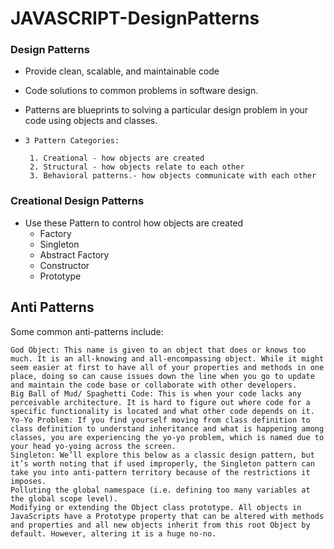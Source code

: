 # JAVASCRIPT-DesignPatterns

### Design Patterns 
- Provide clean, scalable, and maintainable code
- Code solutions to common problems in software design.
- Patterns are blueprints to solving a particular design problem in your code using objects and classes.
- `3 Pattern Categories:` <br>

       1. Creational - how objects are created
       2. Structural - how objects relate to each other
       3. Behavioral patterns.- how objects communicate with each other

### Creational Design Patterns
 - Use these Pattern to control how objects are created
   - Factory
   - Singleton
   - Abstract Factory
   - Constructor
   - Prototype




## Anti Patterns
Some common anti-patterns include:

`God Object: This name is given to an object that does or knows too much. It is an all-knowing and all-encompassing object. While it might seem easier at first to have all of your properties and methods in one place, doing so can cause issues down the line when you go to update and maintain the code base or collaborate with other developers.` <br>
`Big Ball of Mud/ Spaghetti Code: This is when your code lacks any perceivable architecture. It is hard to figure out where code for a specific functionality is located and what other code depends on it.` <br>
`Yo-Yo Problem: If you find yourself moving from class definition to class definition to understand inheritance and what is happening among classes, you are experiencing the yo-yo problem, which is named due to your head yo-yoing across the screen.` <br>
`Singleton: We’ll explore this below as a classic design pattern, but it’s worth noting that if used improperly, the Singleton pattern can take you into anti-pattern territory because of the restrictions it imposes.` <br>
`Polluting the global namespace (i.e. defining too many variables at the global scope level).` <br>
`Modifying or extending the Object class prototype. All objects in JavaScripts have a Prototype property that can be altered with methods and properties and all new objects inherit from this root Object by default. However, altering it is a huge no-no.` <br>
